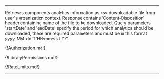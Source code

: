 ---

Retrieves components analytics information as csv downloadable file from user's organization context.
Response contains 'Content-Disposition' header containing name of the file to be downloaded. Query parameters 'startDate' and 'endDate' specify the period for which analytics should be downloaded, these are required parameters and must be in this format yyyy-MM-dd'T'HH:mm:ss.fff'Z'.

{!Authorization.md!}

{!LibraryPermissions.md!}

{!RateLimits.md!}

---